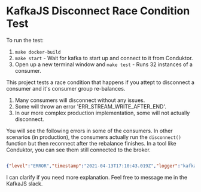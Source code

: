 # KafkaJS Disconnect Race Condition Test

To run the test:

1. `make docker-build`
2. `make start` - Wait for kafka to start up and connect to it from Conduktor.
3. Open up a new terminal window and `make test` - Runs 32 instances of a consumer.

This project tests a race condition that happens if you attept to disconnect a consumer and it's consumer group re-balances.
1. Many consumers will disconnect without any issues.
2. Some will throw an error 'ERR_STREAM_WRITE_AFTER_END'.
3. In our more complex production implementation, some will not actually disconnect.

You will see the following errors in some of the consumers. In other scenarios (in production), the consumers actually run the `disconnect()` function but then reconnect after the rebalance finishes. In a tool like Conduktor, you can see them still connected to the broker.

```json

{"level":"ERROR","timestamp":"2021-04-13T17:10:43.019Z","logger":"kafkajs","message":"[Connection] Connection error: write after end","broker":"kafka1:19092","clientId":"kafkajs-consumer-race-condition-example","stack":"Error [ERR_STREAM_WRITE_AFTER_END]: write after end\n    at Socket.Writable.write (internal/streams/writable.js:292:11)\n    at Object.sendRequest (/app/node_modules/kafkajs/src/network/connection.js:312:27)\n    at SocketRequest.send [as sendRequest] (/app/node_modules/kafkajs/src/network/requestQueue/index.js:139:23)\n    at SocketRequest.send (/app/node_modules/kafkajs/src/network/requestQueue/socketRequest.js:85:10)\n    at RequestQueue.sendSocketRequest (/app/node_modules/kafkajs/src/network/requestQueue/index.js:168:19)\n    at RequestQueue.push (/app/node_modules/kafkajs/src/network/requestQueue/index.js:148:12)\n    at /app/node_modules/kafkajs/src/network/connection.js:307:29\n    at new Promise (<anonymous>)\n    at sendRequest (/app/node_modules/kafkajs/src/network/connection.js:302:14)\n    at async Connection.send (/app/node_modules/kafkajs/src/network/connection.js:321:53)"}

```

I can clarify if you need more explanation. Feel free to message me in the KafkaJS slack.

